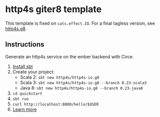 # http4s giter8 template

This template is fixed on `cats.effect.IO`.  For a final tagless version, see [http4s.g8](https://github.com/http4s/http4s.g8).

## Instructions

Generate an http4s service on the ember backend with Circe.

1. [Install sbt](https://www.scala-sbt.org/1.x/docs/Setup.html)
2. Create your project:
   - Scala 2: `sbt new http4s/http4s-io.g8`
   - Scala 3: `sbt new http4s/http4s-io.g8 --branch 0.23-scala3`
   - Java 8: `sbt new http4s/http4s-io.g8 --branch 0.23-java8`
3. `cd quickstart`
4. `sbt run`
5. `curl http://localhost:8080/hello/$USER`
6. [Learn more](https://http4s.org/)
